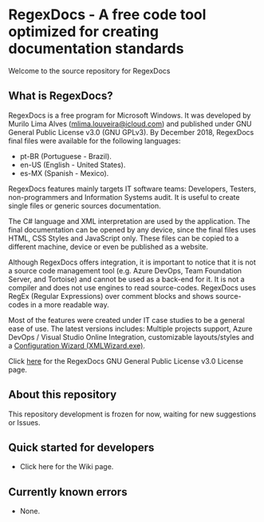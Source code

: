 RegexDocs - A free code tool optimized for creating documentation standards
=============================================================

Welcome to the source repository for RegexDocs

What is RegexDocs?
------------------

RegexDocs is a free program for Microsoft Windows. It was developed by Murilo Lima Alves (mlima.louveira@icloud.com) and published under GNU General Public License v3.0 (GNU GPLv3).
By December 2018, RegexDocs final files were available for the following languages:
* pt-BR (Portuguese - Brazil).
* en-US (English - United States).
* es-MX (Spanish - Mexico).

RegexDocs features mainly targets IT software teams: Developers, Testers, non-programmers and Information Systems audit. It is useful to create single files or generic sources documentation.

The C# language and XML interpretation are used by the application. The final documentation can be opened by any device, since the final files uses HTML, CSS Styles and JavaScript only. These files can be copied to a different machine, device or even be published as a website. 

Although RegexDocs offers integration, it is important to notice that it is not a source code management tool (e.g. Azure DevOps, Team Foundation Server, and Tortoise) and cannot be used as a back-end for it. It is not a compiler and does not use engines to read source-codes. RegexDocs uses RegEx (Regular Expressions) over comment blocks and shows source-codes in a more readable way.

Most of the features were created under IT case studies to be a general ease of use. The latest versions includes: Multiple projects support, Azure DevOps / Visual Studio Online Integration, customizable layouts/styles and a [Configuration Wizard (XMLWizard.exe)](https://github.com/mlimaalves/DevDocs_XMLWizard).

Click [here](https://github.com/mlimaalves/RegexDocs/blob/master/LICENSE) for the RegexDocs GNU General Public License v3.0 License page.

About this repository
---------------------
This repository development is frozen for now, waiting for new suggestions or Issues.

Quick started for developers
----------------------------
* Click here for the Wiki page.


Currently known errors
----------------------------
* None.
